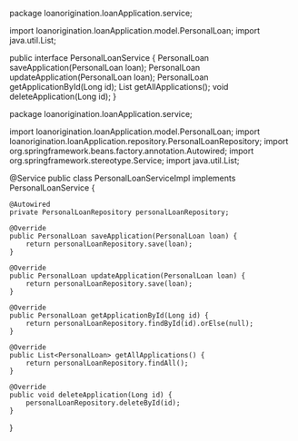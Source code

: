 package loanorigination.loanApplication.service;

import loanorigination.loanApplication.model.PersonalLoan;
import java.util.List;

public interface PersonalLoanService {
    PersonalLoan saveApplication(PersonalLoan loan);
    PersonalLoan updateApplication(PersonalLoan loan);
    PersonalLoan getApplicationById(Long id);
    List<PersonalLoan> getAllApplications();
    void deleteApplication(Long id);
}





package loanorigination.loanApplication.service;

import loanorigination.loanApplication.model.PersonalLoan;
import loanorigination.loanApplication.repository.PersonalLoanRepository;
import org.springframework.beans.factory.annotation.Autowired;
import org.springframework.stereotype.Service;
import java.util.List;

@Service
public class PersonalLoanServiceImpl implements PersonalLoanService {

    @Autowired
    private PersonalLoanRepository personalLoanRepository;

    @Override
    public PersonalLoan saveApplication(PersonalLoan loan) {
        return personalLoanRepository.save(loan);
    }

    @Override
    public PersonalLoan updateApplication(PersonalLoan loan) {
        return personalLoanRepository.save(loan);
    }

    @Override
    public PersonalLoan getApplicationById(Long id) {
        return personalLoanRepository.findById(id).orElse(null);
    }

    @Override
    public List<PersonalLoan> getAllApplications() {
        return personalLoanRepository.findAll();
    }

    @Override
    public void deleteApplication(Long id) {
        personalLoanRepository.deleteById(id);
    }
}
